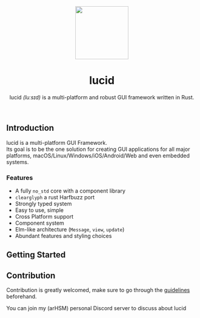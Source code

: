 <div align="center">

<img src="./assets/logo.svg" width="140px" />

# lucid

lucid *(luːsɪd)* is a multi-platform and robust GUI framework written in Rust.
</div>

<br />

## Introduction

lucid is a multi-platform GUI Framework.\
Its goal is to be the one solution for creating GUI applications for all major
platforms, macOS/Linux/Windows/iOS/Android/Web and even embedded systems.

### Features

- A fully `no_std` core with a component library
- `clearglyph` a rust Harfbuzz port
- Strongly typed system
- Easy to use, simple
- Cross Platform support
- Component system
- Elm-like architecture (`Message`, `view`, `update`)
- Abundant features and styling choices

## Getting Started

<!-- TODO -->

## Contribution

Contribution is greatly welcomed, make sure to go through the
[guidelines][contribution-guidelines] beforehand.

You can join my (arHSM) personal Discord server to discuss about lucid

[server]: https://discord.gg/HEpk6q9kYM
[contribution-guidelines]: ./.github/CONTRIBUTING.md
